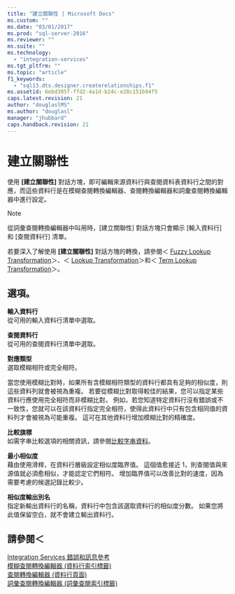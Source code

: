 ```yaml
---
title: "建立關聯性 | Microsoft Docs"
ms.custom: ""
ms.date: "03/01/2017"
ms.prod: "sql-server-2016"
ms.reviewer: ""
ms.suite: ""
ms.technology: 
  - "integration-services"
ms.tgt_pltfrm: ""
ms.topic: "article"
f1_keywords: 
  - "sql13.dts.designer.createrelationships.f1"
ms.assetid: 6ebd305f-ffd2-4a1d-b24c-e28c151b94f5
caps.latest.revision: 21
author: "douglaslMS"
ms.author: "douglasl"
manager: "jhubbard"
caps.handback.revision: 21
---
```

# 建立關聯性
  使用 **[建立關聯性]** 對話方塊，即可編輯來源資料行與查閱資料表資料行之間的對應，而這些資料行是在模糊查閱轉換編輯器、查閱轉換編輯器和詞彙查閱轉換編輯器中進行設定。  
  
> [!NOTE]  
>  從詞彙查閱轉換編輯器中叫用時，[建立關聯性] 對話方塊只會顯示 [輸入資料行] 和 [查閱資料行] 清單。  
  
 若要深入了解使用 **[建立關聯性]** 對話方塊的轉換，請參閱＜ [Fuzzy Lookup Transformation](../../../integration-services/data-flow/transformations/fuzzy-lookup-transformation.md)＞、＜ [Lookup Transformation](../../../integration-services/data-flow/transformations/lookup-transformation.md)＞和＜ [Term Lookup Transformation](../../../integration-services/data-flow/transformations/term-lookup-transformation.md)＞。  
  
## 選項。  
 **輸入資料行**  
 從可用的輸入資料行清單中選取。  
  
 **查閱資料行**  
 從可用的查閱資料行清單中選取。  
  
 **對應類型**  
 選取模糊相符或完全相符。  
  
 當您使用模糊比對時，如果所有含模糊相符類型的資料行都具有足夠的相似度，則這些資料列就會被視為重複。 若要從模糊比對取得較佳的結果，您可以指定某些資料行應使用完全相符而非模糊比對。 例如，若您知道特定資料行沒有錯誤或不一致性，您就可以在該資料行指定完全相符，使得此資料行中只有包含相同值的資料列才會被視為可能重複。 這可在其他資料行增加模糊比對的精確度。  
  
 **比較旗標**  
 如需字串比較選項的相關資訊，請參閱[比較字串資料](../../../integration-services/data-flow/comparing-string-data.md)。  
  
 **最小相似度**  
 藉由使用滑桿，在資料行層級設定相似度臨界值。 這個值愈接近 1，則查閱值與來源值就必須愈相似，才能認定它們相符。 增加臨界值可以改善比對的速度，因為需要考慮的候選記錄比較少。  
  
 **相似度輸出別名**  
 指定新輸出資料行的名稱，資料行中包含該選取資料行的相似度分數。 如果您將此值保留空白，就不會建立輸出資料行。  
  
## 請參閱＜  
 [Integration Services 錯誤和訊息參考](../../../integration-services/integration-services-error-and-message-reference.md)   
 [模糊查閱轉換編輯器 &#40;資料行索引標籤&#41;](../../../integration-services/data-flow/transformations/fuzzy-lookup-transformation-editor-columns-tab.md)   
 [查閱轉換編輯器 &#40;資料行頁面&#41;](../../../integration-services/data-flow/transformations/lookup-transformation-editor-columns-page.md)   
 [詞彙查閱轉換編輯器 &#40;詞彙查閱索引標籤&#41;](../../../integration-services/data-flow/transformations/term-lookup-transformation-editor-term-lookup-tab.md)  
  
  